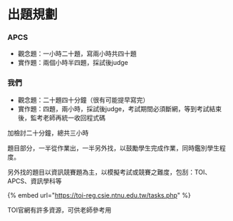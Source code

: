 # 出題規劃

### APCS

* 觀念題：一小時二十題，寫兩小時共四十題
* 實作題：兩個小時半四題，採試後judge

### 我們

* 觀念題：二十題四十分鐘（很有可能提早寫完）
* 實作題：四題，兩小時，採試後judge，考試期間必須斷網，等到考試結束後，監考老師再統一收回程式碼

加檢討二十分鐘，總共三小時

題目部分，一半從作業出，一半另外找，以鼓勵學生完成作業，同時鑑別學生程度。

另外找的題目以資訊競賽題為主，以模擬考試或競賽之難度，包刮：TOI、APCS、資訊學科等

{% embed url="https://toi-reg.csie.ntnu.edu.tw/tasks.php" %}

TOI官網有許多資源，可供老師參考用

